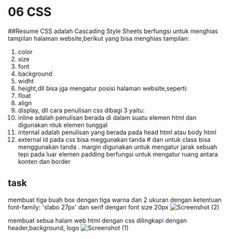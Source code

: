# 06 CSS

##Resume 
CSS adalah Cascading Style Sheets berfungsi untuk menghias tampilan halaman website,berikut yang bisa menghias tampilan:
1. color
2. size
3. font
4. background
5. widht
6. height,dll
bisa jga mengatur posisi halaman website,seperti:
1. float
2. align
3. display, dll
cara penulisan css dibagi 3 yaitu:
1. inline adalah penulisan berada di dalam suatu elemen html dan digunakan ntuk elemen tunggal
2. internal adalah penulisan yang berada pada head html atau body html
3. external 
id pada css bisa meggunakan tanda # dan untuk class bisa menggunakan tanda . 
margin digunakan untuk mengatur jarak sebuah tepi pada luar elemen
padding berfungsi untuk mengatur ruang antara konten dan border 

## task 

membuat tiga buah box dengan tiga warna dan 2 ukuran dengan ketentuan font-family: 'slabo 27px' dan serif dengan font size 20px
![Screenshot (2)](https://user-images.githubusercontent.com/98401396/156529646-55db5b7a-e1ef-4639-b326-22641dfc5beb.png)

membuat sebua halam web html dengan css dilingkapi dengan header,background, logo 
![Screenshot (1)](https://user-images.githubusercontent.com/98401396/156530067-c98e4fc0-e78f-4079-adfa-717785063c8f.png)
